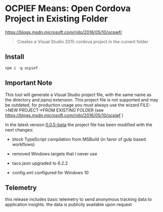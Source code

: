 OCPIEF Means: Open Cordova Project in Existing Folder
=======================================

https://blogs.msdn.microsoft.com/rido/2016/05/10/ocpief/

>Creates a Visual Studio 2015 cordova project in the current folder

## Install

```npm i -g ocpief```

## Important Note

This tool will generate a Visual Studio project file, with the same name as the directory and jsproj extension.
This project file is not supported and may be outdated, for production usage you must always use the wizard FILE->NEW PROJECT->FROM EXISTING FOLDER (see https://blogs.msdn.microsoft.com/rido/2016/05/10/ocpief )

In the latest version [0.0.5-beta](https://github.com/ridomin/ocpief/releases/tag/0.0.5-beta) the project file has been modified with the next changes:

- block TypeScript compilation from MSBuild (in favor of gulp based workflows)
- removed Windows targets that I never use

- taco.json upgraded to 6.2.2
- config.xml configured for Windows 10

## Telemetry
this release includes basic telemetry to send anonymous tracking data to application insights. the data is publicily available upon request
